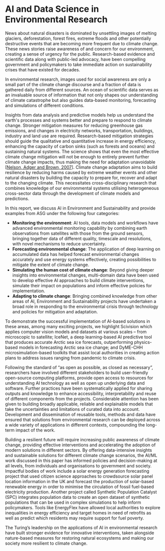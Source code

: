# AI and Data Science in Environmental Research

News about natural disasters is dominated by unsettling images of melting glaciers, deforestation, forest fires, extreme floods and other potentially destructive events that are becoming more frequent due to climate change. These news stories raise awareness of and concern for our environment, creating a sense of urgency for the public. Research-based evidence and scientific data along with public-led advocacy, have been compelling government and policymakers to take immediate action on sustainability crises that have existed for decades. 

In environmental research, images used for social awareness are only a small part of the climate change discourse and a fraction of data is gathered daily from different sources. An ocean of scientific data serves as an invaluable source of information that not only shapes our understanding of climate catastrophe but also guides data-based monitoring, forecasting and simulations of different conditions.

Insights from data analysis and predictive models help us understand the earth's processes and systems better and prepare to respond to climate change. Stronger mitigation measures for reducing greenhouse gas emissions, and changes in electricity networks, transportation, buildings, industry and land use are required. Research-based mitigation strategies should guide the qualitative and quantitative increase in energy efficiency, enhancing the capacity of carbon sinks (such as forests and oceans) and sustaining natural systems. The science shows that even the most effective climate change mitigation will not be enough to entirely prevent further climate change impacts, thus making the need for adaptation unavoidable [[Nelson, Adger and Brown, 2007](https://www.annualreviews.org/doi/abs/10.1146/annurev.energy.32.051807.090348)]. Climate change adaptation aims to build resilience by reducing harms caused by extreme weather events and other natural disasters by building the capacity to prepare for, recover and adapt to the changing climate. This necessitates cross-disciplinary research that combines knowledge of our environmental systems utilising heterogeneous cross-sector data through the development of climate models and predictions.

In this report, we discuss AI in Environment and Sustainability and provide examples from ASG under the following four categories:

*  **Monitoring the environment**: AI tools, data models and workflows have advanced environmental monitoring capability by combining earth observations from satellites with those from the ground sensors, bringing together data of different quality, timescale and resolutions, with novel mechanisms to reduce uncertainty.
* **Forecasting environmental change**: The application of deep learning on accumulated data has helped forecast environmental changes accurately and use energy systems effectively, creating possibilities to mitigate the extent of climate change.
* **Simulating the human cost of climate change**: Beyond giving deeper insights into environmental changes, multi-domain data have been used to develop effective AI approaches to build climate interventions, simulate their impact on populations and inform effective policies for implementation.
* **Adapting to climate change**: Bringing combined knowledge from other areas of AI, Environment and Sustainability projects have undertaken a broad role in responding to the environmental crisis through technology and policies for mitigation and adaptation.

To demonstrate the successful implementation of AI-based solutions in these areas, among many exciting projects, we highlight Scivision which applies computer vision models and datasets at various scales – from microscopic to satellite; IceNet, a deep learning-based AI predictive tool that produces accurate Arctic sea ice forecasts, outperforming physics-based models in forecasting Arctic sea ice change; and DyME-CHH microsimulation-based toolkits that assist local authorities in creating action plans to address issues ranging from pandemic to climate crisis.

Following the standard of “as open as possible, as closed as necessary”, researchers have involved different stakeholders to build user-friendly open-source computing platforms,  provide open access to resources for understanding AI technology as well as open up underlying data and software. Further practices have been systematically applied for sharing outputs and knowledge to enhance accessibility, interpretability and reuse of different components from the projects. Considerable attention has been given to building broadly applicable, reliable and explainable models that take the uncertainties and limitations of curated data into account. Development and dissemination of reusable tools, methods and data have ensured that solutions from environmental research can be deployed across a wide variety of applications in different contexts, compounding the long-term impact of the work. 

Building a resilient future will require increasing public awareness of climate change, providing effective interventions and accelerating the adoption of modern solutions in different sectors. By offering data-intensive insights and sustainable solutions for different climate change scenarios, the AI/ML work discussed in this paper has informed policies and decision-making at all levels, from individuals and organisations to government and society. Impactful bodies of work include a solar energy generation forecasting project that used citizen science approaches to crowdsource solar panel location information in the UK and forecast the production of solar-based renewable energy in order to minimise the circulation of fossil fuel-based electricity production. Another project called Synthetic Population Catalyst (SPC) integrates population data to create an open dataset of synthetic populations that can be used in complex simulations to help inform policymakers. Tools like EnergyFlex have allowed local authorities to explore inequalities in energy efficiency and target homes in need of retrofits as well as predict which residents may require support for fuel poverty.

The Turing’s leadership on the applications of AI in environmental research have built stronger evidence for innovative interventions, taken alongside nature-based measures for restoring natural ecosystems and making our society more resilient to climate change.